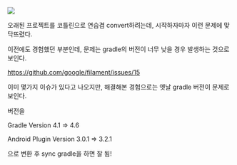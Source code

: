 ![](https://ws3.sinaimg.cn/large/006tNc79gy1fyug7iat5oj32ju09idhb.jpg)



오래된 프로젝트를 코틀린으로 연습겸 convert하려는데, 시작하자마자 이런 문제에 맞닥뜨렸다.

이전에도 경험했던 부분인데, 문제는 gradle의 버전이 너무 낮을 경우 발생하는 것으로 보인다.

https://github.com/google/filament/issues/15

이미 몇가지 이슈가 있다고 나오지만, 해결해본 경험으로는 옛날 gradle 버전이 문제로 보인다.



버전을

Gradle Version 4.1 => 4.6

Android Plugin Version 3.0.1 => 3.2.1

으로 변환 후 sync gradle을 하면 잘 됨!